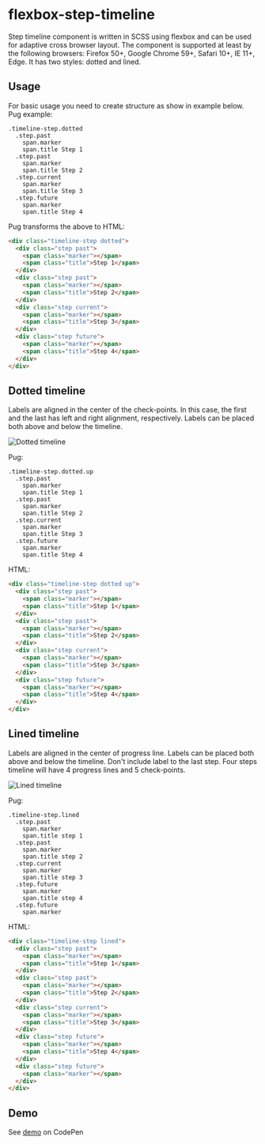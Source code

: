 # flexbox-step-timeline
Step timeline component is written in SCSS using flexbox and can be used for adaptive cross browser layout. The component is supported at least by the following browsers: Firefox 50+, Google Chrome 59+, Safari 10+, IE 11+, Edge. It has two styles: dotted and lined.

## Usage

 For basic usage you need to create structure as show in example below.
 Pug example:
```pug
.timeline-step.dotted
  .step.past
    span.marker
    span.title Step 1
  .step.past
    span.marker
    span.title Step 2
  .step.current
    span.marker
    span.title Step 3
  .step.future
    span.marker
    span.title Step 4
```

Pug transforms the above to HTML:


```html
<div class="timeline-step dotted">
  <div class="step past">
    <span class="marker"></span>
    <span class="title">Step 1</span>
  </div>
  <div class="step past">
    <span class="marker"></span>
    <span class="title">Step 2</span>
  </div>
  <div class="step current">
    <span class="marker"></span>
    <span class="title">Step 3</span>
  </div>
  <div class="step future">
    <span class="marker"></span>
    <span class="title">Step 4</span>
  </div>
</div>
```

## Dotted timeline

Labels are aligned in the center of the check-points. In this case, the first and the last has left and right alignment, respectively. Labels can be placed both above and below the timeline.

![Dotted timeline](https://i.imgur.com/M5iRtmo.jpg)

Pug:

```pug
.timeline-step.dotted.up
  .step.past
    span.marker
    span.title Step 1
  .step.past
    span.marker
    span.title Step 2
  .step.current
    span.marker
    span.title Step 3
  .step.future
    span.marker
    span.title Step 4
```

HTML:

```html
<div class="timeline-step dotted up">
  <div class="step past">
    <span class="marker"></span>
    <span class="title">Step 1</span>
  </div>
  <div class="step past">
    <span class="marker"></span>
    <span class="title">Step 2</span>
  </div>
  <div class="step current">
    <span class="marker"></span>
    <span class="title">Step 3</span>
  </div>
  <div class="step future">
    <span class="marker"></span>
    <span class="title">Step 4</span>
  </div>
</div>
```

## Lined timeline

Labels are aligned in the center of progress line. Labels can be placed both above and below the timeline.
Don't include label to the last step. Four steps timeline will have 4 progress lines and 5 check-points.

![Lined timeline](https://i.imgur.com/nGD2yYd.jpg)

Pug:

```pug
.timeline-step.lined
  .step.past
    span.marker
    span.title step 1
  .step.past
    span.marker
    span.title step 2
  .step.current
    span.marker
    span.title step 3
  .step.future
    span.marker
    span.title step 4
  .step.future
    span.marker
```

HTML:

```html
<div class="timeline-step lined">
  <div class="step past">
    <span class="marker"></span>
    <span class="title">Step 1</span>
  </div>
  <div class="step past">
    <span class="marker"></span>
    <span class="title">Step 2</span>
  </div>
  <div class="step current">
    <span class="marker"></span>
    <span class="title">Step 3</span>
  </div>
  <div class="step future">
    <span class="marker"></span>
    <span class="title">Step 4</span>
  </div>
  <div class="step future">
    <span class="marker"></span>
  </div>
</div>
```

## Demo

See [demo](https://codepen.io/julijuly4/pen/KxJaZL) on CodePen 
